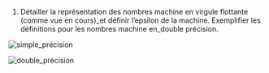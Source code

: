 
1. Détailler la représentation des nombres machine en virgule flottante (comme vue en cours)_et définir l’epsilon de la machine. Exemplifier les définitions pour les nombres machine en_double précision.

![simple_précision](../images/simple_précision.png)

![double_précision](../images/double_précision.png)
